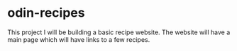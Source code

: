 # odin-recipes

This project I will be building a basic recipe website. The website will have a main page which will have links to a few recipes. 